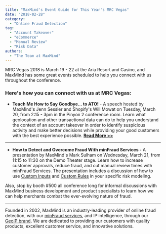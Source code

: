 ```yaml
---
title: "MaxMind's Event Guide for This Year's MRC Vegas"
date: "2018-02-28"
category:
  - "Online Fraud Detection"
tag:
  - "Account Takeover"
  - "eCommerce"
  - "Manual Review"
  - "Risk Data"
authors:
  - "The Team at MaxMind"
---
```


MRC Vegas 2018 is March 19 - 22 at the Aria Resort and Casino, and MaxMind has
some great events scheduled to help you connect with us throughout the
conference.

### **Here's how you can connect with us at MRC Vegas:**

- **Teach Me How to Say Goodbye... to ATO!** - A speech hosted by MaxMind's
Jenn Sessler and Shopify's Will Mowat on Tuesday, March 20, from 2:15 - 3pm in
the Pinyon 2 conference room. Learn what geolocation and other transactional
data can do to help you understand the context of an account takeover in order
to identify suspicious activity and make better decisions while providing your
good customers with the best experience possible.                                                                                                                                           [**Read More >>**](https://blog.maxmind.com/2018/01/24/maxmind-and-shopify-to-speak-about-account-takeover-at-mrc-vegas/#more-359)

* * *

- **How to Detect and Overcome Fraud With minFraud Services -** A presentation
by MaxMind's Mark Sulham on Wednesday, March 21, from 11:15 to 11:30 on the Demo
Theater stage. Learn how to increase customer approvals, reduce fraud, and cut
manual review times with minFraud Services. The presentation includes a
discussion of how to use [Custom
Inputs](https://www.maxmind.com/en/minfraud-custom-inputs) and [Custom
Rules](https://www.maxmind.com/en/minfraud-custom-rules) in your specific risk
modeling.

Also, stop by booth #500 all conference long for informal discussions with
MaxMind business development and product specialists to learn how we can help
merchants combat the ever-evolving nature of fraud.

* * *

Founded in 2002, MaxMind is an industry-leading provider of online fraud
detection, with our [minFraud
services](https://www.maxmind.com/en/minfraud-services), and IP intelligence,
through our [GeoIP
brand](https://www.maxmind.com/en/geoip2-services-and-databases). We are
dedicated to providing our customers with quality products, excellent customer
service, and innovative solutions.
